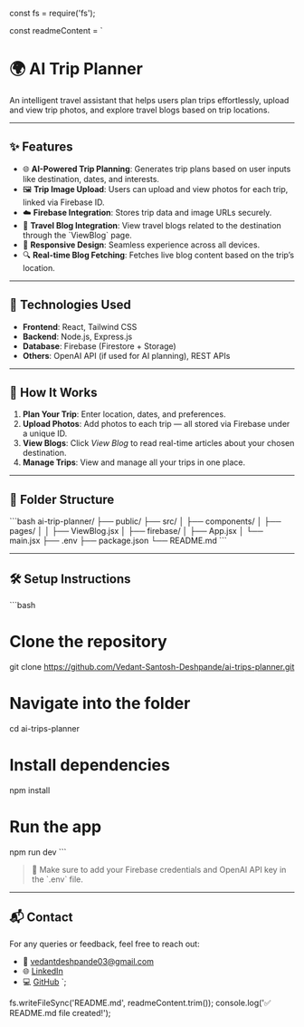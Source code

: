 const fs = require('fs');

const readmeContent = `
# 🌍 AI Trip Planner

An intelligent travel assistant that helps users plan trips effortlessly, upload and view trip photos, and explore travel blogs based on trip locations.

---

## ✨ Features

- 🌐 **AI-Powered Trip Planning**: Generates trip plans based on user inputs like destination, dates, and interests.
- 🖼 **Trip Image Upload**: Users can upload and view photos for each trip, linked via Firebase ID.
- ☁️ **Firebase Integration**: Stores trip data and image URLs securely.
- 📖 **Travel Blog Integration**: View travel blogs related to the destination through the \`ViewBlog\` page.
- 📱 **Responsive Design**: Seamless experience across all devices.
- 🔍 **Real-time Blog Fetching**: Fetches live blog content based on the trip’s location.

---

## 🚀 Technologies Used

- **Frontend**: React, Tailwind CSS
- **Backend**: Node.js, Express.js
- **Database**: Firebase (Firestore + Storage)
- **Others**: OpenAI API (if used for AI planning), REST APIs

---

## 📸 How It Works

1. **Plan Your Trip**: Enter location, dates, and preferences.
2. **Upload Photos**: Add photos to each trip — all stored via Firebase under a unique ID.
3. **View Blogs**: Click *View Blog* to read real-time articles about your chosen destination.
4. **Manage Trips**: View and manage all your trips in one place.

---

## 📂 Folder Structure

\`\`\`bash
ai-trip-planner/
├── public/
├── src/
│   ├── components/
│   ├── pages/
│   │   ├── ViewBlog.jsx
│   ├── firebase/
│   ├── App.jsx
│   └── main.jsx
├── .env
├── package.json
└── README.md
\`\`\`

---

## 🛠️ Setup Instructions

\`\`\`bash
# Clone the repository
git clone https://github.com/Vedant-Santosh-Deshpande/ai-trips-planner.git

# Navigate into the folder
cd ai-trips-planner

# Install dependencies
npm install

# Run the app
npm run dev
\`\`\`

> 📝 Make sure to add your Firebase credentials and OpenAI API key in the \`.env\` file.

---

## 📬 Contact

For any queries or feedback, feel free to reach out:

- 📧 vedantdeshpande03@gmail.com  
- 🌐 [LinkedIn](https://www.linkedin.com/in/vedant-deshpande-853b6025a/)  
- 💻 [GitHub](https://github.com/Vedant-Santosh-Deshpande)
`;

fs.writeFileSync('README.md', readmeContent.trim());
console.log('✅ README.md file created!');
